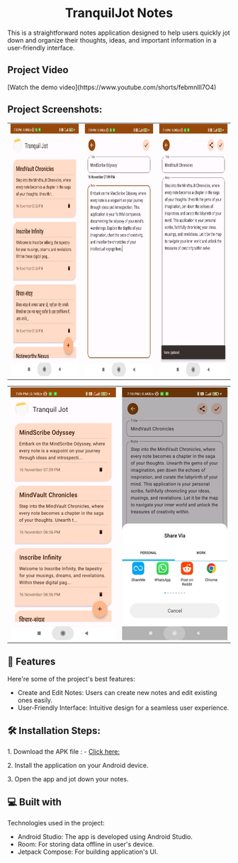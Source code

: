 <h1 align="center" id="title">TranquilJot Notes</h1>

<p id="description">This is a straightforward notes application designed to help users quickly jot down and organize their thoughts, ideas, and important information in a user-friendly interface.</p>
<h2>Project Video</h2>
[Watch the demo video](https://www.youtube.com/shorts/febmnllI7O4)
<h2>Project Screenshots:</h2>
<table>
  <tr>
    <td>
      <img src="https://raw.githubusercontent.com/prafullKrRj/TranquilJot-Notes-App-/master/Images/img1.jpg" alt="project-screenshot" width="290" height="570">
    </td>
    <td>
      <img src="https://raw.githubusercontent.com/prafullKrRj/TranquilJot-Notes-App-/master/Images/img2.jpg" alt="project-screenshot" width="290" height="570">
    </td>
    <td>
      <img src="https://raw.githubusercontent.com/prafullKrRj/TranquilJot-Notes-App-/master/Images/img3.jpg" alt="project-screenshot" width="290" height="570">
    </td>
  </tr>
</table>
<table>
  <tr>
    <td>
      <img src="https://raw.githubusercontent.com/prafullKrRj/TranquilJot-Notes-App-/master/Images/img4.jpg" alt="project-screenshot" width="290" height="570">
    </td>
    <td>
      <img src="https://raw.githubusercontent.com/prafullKrRj/TranquilJot-Notes-App-/master/Images/img5.jpg" alt="project-screenshot" width="290" height="570">
    </td>
  </tr>
</table>

  
  
<h2>🧐 Features</h2>

Here're some of the project's best features:

*   Create and Edit Notes: Users can create new notes and edit existing ones easily.
*   User-Friendly Interface: Intuitive design for a seamless user experience.

<h2>🛠️ Installation Steps:</h2>

<p>1. Download the APK file : - <a href="https://github.com/prafullKrRj/TranquilJot-Notes-App-/raw/master/TranquilJot%20Notes.apk"> Click here: </a>  </p>

<p>2. Install the application on your Android device.</p>

<p>3. Open the app and jot down your notes.</p>

  
  
<h2>💻 Built with</h2>

Technologies used in the project:

*   Android Studio: The app is developed using Android Studio.
*   Room: For storing data offline in user's device.
*   Jetpack Compose: For building application's UI.
